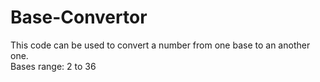 # Base-Convertor
This code can be used to convert a number from one base to an another one.\
Bases range: 2 to 36
